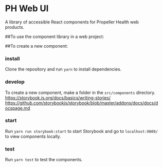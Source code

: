 # PH Web UI

A library of accessible React components for Propeller Health web products. 

##To use the component library in a web project:


##To create a new component:


### install
Clone the repository and run `yarn` to install dependencies.


### develop

To create a new component, make a folder in the `src/components` directory. 
https://storybook.js.org/docs/basics/writing-stories/
https://github.com/storybookjs/storybook/blob/master/addons/docs/docs/docspage.md

### start
Run `yarn run storybook:start` to start Storybook and go to `localhost:9009/` to view components locally.

### test
Run `yarn test` to test the components. 

